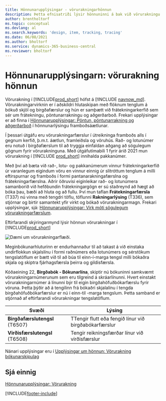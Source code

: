 ```yaml
---
title: Hönnunarupplýsingar - vörurakningarhönnun
description: Þetta efnisatriði lýsir hönnuninni á bak við vörurakningu í Business Central eftir því sem hún þróast í gegnum vöruútgáfur.
author: brentholtorf
ms.topic: conceptual
ms.devlang: al
ms.search.keywords: 'design, item, tracking, tracing'
ms.date: 06/08/2021
ms.author: bholtorf
ms.service: dynamics-365-business-central
ms.reviewer: bholtorf
---
```

# Hönnunarupplýsingarn: vörurakning hönnun

Vörurakning í [!INCLUDE[prod_short](includes/prod_short.md)] hófst á [!INCLUDE [navnow_md](includes/navnow_md.md)]. Vörurakningarvirknin er í aðskildri hlutaskipan með flóknum tenglum á bókuð skjöl og birgðafærslur og hún er samþætt við frátekningarkerfið sem sér um frátekningu, pöntunarrakningu og aðgerðarboð. Frekari upplýsingar er að finna í [Hönnunarupplýsingar: Pöntun, pöntunarrakning og aðgerðarboð](design-details-reservation-order-tracking-and-action-messaging.md) í hönnunarlýsingu framboðsáætlunar.  

Í þessari útgáfu eru vörurakningarfærslur í útreikninga framboðs alls í gegnum kerfið, þ.m.t. áætlun, framleiðsla og vöruhús. Rað- og lotunúmer eru notuð í birgðafærslum til að tryggja einfaldan aðgang að sögulegum gögnum fyrir vörurakninguna. Með útgáfutímabili 1 fyrir árið 2021 mun vörurakning í [!INCLUDE [prod_short](includes/prod_short.md)] innihalda pakkanúmer.  

Með því að bæta við rað-, lotu- og pakkanúmerum vinnur frátekningarkerfið úr varanlegum eigindum vöru en vinnur einnig úr slitróttum tenglum á milli eftirspurnar og framboðs í formi pantanarakningafærslna og frátekningarfærslna. Aðrir öðruvísi eiginleikar rað- og lotunúmera samanborið við hefðbundin frátekningargögn er sú staðreynd að hægt að bóka þau, bæði að hluta og að fullu. Því mun taflan **Frátekningarfærsla** (T337) nú vinna með tengdri töflu, töflunni **Rakningarlýsing** (T336), sem stjórnar og birtir samantekt yfir virkt og bókað vörurakningarmagn. Frekari upplýsingar, sjá: [Hönnunarupplýsingar: Virk móti sögulegum vörurakningarfærslum](design-details-active-versus-historic-item-tracking-entries.md).  

Eftirfarandi skýringarmynd lýsir hönnun vörurakningar í [!INCLUDE[prod_short](includes/prod_short.md)]  

![Dæmi um vörurakningarflæði.](media/design_details_item_tracking_design.png "Dæmi um vörurakningarflæði")  

Meginbókunarhluturinn er endurhannaður til að takast á við einstaka undirflokkun skjalslínu í formi raðnúmers eða lotunúmers og sérstökum tengslatöflum er bætt við til að búa til einn-í-marga tengsl milli bókaðra skjala og skiptra fjárhagsfærsla þeirra og gildisfærsla.  

Kóðaeining 22, **Birgðabók - Bókunarlína**, skiptir nú bókuninni samkvæmt vörurakningarnúmerunum sem eru tilgreind á skráarlínunni. Hvert einstakt vörurakningarnúmer á línunni býr til eigin birgðahöfuðbókarfærslu fyrir vöruna. Þetta þýðir að á tengilinn frá bókaðri skjalalínu í tengda birgðahöfuðbókarfærslur er nú í einn-til -marga tengslum. Þetta samband er stjórnað af eftirfarandi vörurakningar tengslatöflum.  

|Svæði|Lýsing|  
|---------------|---------------------------------------|  
|**Birgðafærslutengsl** (T6507)|TTengir flutt eða fengið línur við birgðabókarfærslur|  
|**Virðisfærslutengsl** (T6508)|Tengir reikningsfærðar línur við virðisfærslur|  

Nánari upplýsingar eru í [Upplýsingar um hönnun: Vörurakning bókunarskipulag](design-details-item-tracking-posting-structure.md)  

## Sjá einnig

[Hönnunarupplýsingar: Vörurakning](design-details-item-tracking.md)

[!INCLUDE[footer-include](includes/footer-banner.md)]  
